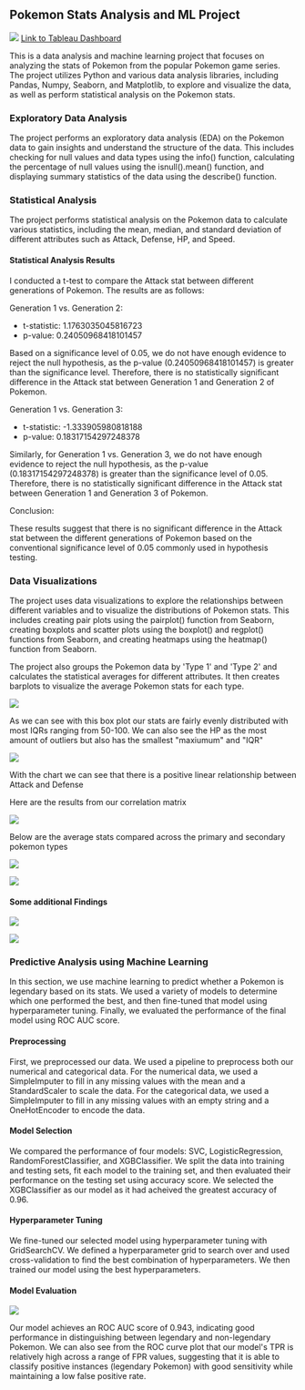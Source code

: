 ## Pokemon Stats Analysis and ML Project
![](images/Pokemon%20Analysis%20Dashboard.png)
[Link to Tableau Dashboard](https://public.tableau.com/views/pokemon_16807219032990/PokemonAnalysisDashboard?:language=en-US&publish=yes&:display_count=n&:origin=viz_share_link)

This is a data analysis and machine learning project that focuses on analyzing the stats of Pokemon from the popular Pokemon game series. The project utilizes Python and various data analysis libraries, including Pandas, Numpy, Seaborn, and Matplotlib, to explore and visualize the data, as well as perform statistical analysis on the Pokemon stats.


### Exploratory Data Analysis
The project performs an exploratory data analysis (EDA) on the Pokemon data to gain insights and understand the structure of the data. This includes checking for null values and data types using the info() function, calculating the percentage of null values using the isnull().mean() function, and displaying summary statistics of the data using the describe() function.

### Statistical Analysis
The project performs statistical analysis on the Pokemon data to calculate various statistics, including the mean, median, and standard deviation of different attributes such as Attack, Defense, HP, and Speed.

#### Statistical Analysis Results

I conducted a t-test to compare the Attack stat between different generations of Pokemon. The results are as follows:

Generation 1 vs. Generation 2:

* t-statistic: 1.1763035045816723
* p-value: 0.24050968418101457


Based on a significance level of 0.05, we do not have enough evidence to reject the null hypothesis, as the p-value (0.24050968418101457) is greater than the significance level. Therefore, there is no statistically significant difference in the Attack stat between Generation 1 and Generation 2 of Pokemon.

Generation 1 vs. Generation 3:

* t-statistic: -1.333905980818188
* p-value: 0.18317154297248378

Similarly, for Generation 1 vs. Generation 3, we do not have enough evidence to reject the null hypothesis, as the p-value (0.18317154297248378) is greater than the significance level of 0.05. Therefore, there is no statistically significant difference in the Attack stat between Generation 1 and Generation 3 of Pokemon.

Conclusion:

These results suggest that there is no significant difference in the Attack stat between the different generations of Pokemon based on the conventional significance level of 0.05 commonly used in hypothesis testing. 

### Data Visualizations
The project uses data visualizations to explore the relationships between different variables and to visualize the distributions of Pokemon stats. This includes creating pair plots using the pairplot() function from Seaborn, creating boxplots and scatter plots using the boxplot() and regplot() functions from Seaborn, and creating heatmaps using the heatmap() function from Seaborn.

The project also groups the Pokemon data by 'Type 1' and 'Type 2' and calculates the statistical averages for different attributes. It then creates barplots to visualize the average Pokemon stats for each type.

![](images/feature_dist.png)


As we can see with this box plot our stats are fairly evenly distributed with most IQRs ranging from 50-100. We can also see the HP as the most amount of outliers but also has the smallest "maxiumum" and "IQR"

![](images/attack_v_defense.png)


With the chart we can see that there is a positive linear relationship between Attack and Defense

Here are the results from our correlation matrix

![](images/correlation_matrix.png)


Below are the average stats compared across the primary and secondary pokemon types

![](images/stat_attributes_by_type_1.png)

![](images/stat_attributes_by_type_2.png)

#### Some additional Findings
![](images/top_10_attack.png)


![](images/top_10_attack_non_legend.png)

### Predictive Analysis using Machine Learning

In this section, we use machine learning to predict whether a Pokemon is legendary based on its stats. We used a variety of models to determine which one performed the best, and then fine-tuned that model using hyperparameter tuning. Finally, we evaluated the performance of the final model using ROC AUC score.

#### Preprocessing
First, we preprocessed our data. We used a pipeline to preprocess both our numerical and categorical data. For the numerical data, we used a SimpleImputer to fill in any missing values with the mean and a StandardScaler to scale the data. For the categorical data, we used a SimpleImputer to fill in any missing values with an empty string and a OneHotEncoder to encode the data.

#### Model Selection
We compared the performance of four models: SVC, LogisticRegression, RandomForestClassifier, and XGBClassifier. We split the data into training and testing sets, fit each model to the training set, and then evaluated their performance on the testing set using accuracy score. We selected the XGBClassifier as our model as it had acheived the greatest accuracy of 0.96.

#### Hyperparameter Tuning
We fine-tuned our selected model using hyperparameter tuning with GridSearchCV. We defined a hyperparameter grid to search over and used cross-validation to find the best combination of hyperparameters. We then trained our model using the best hyperparameters.

#### Model Evaluation

![](images/roc_curve.png)


Our model achieves an ROC AUC score of 0.943, indicating good performance in distinguishing between legendary and non-legendary Pokemon. We can also see from the ROC curve plot that our model's TPR is relatively high across a range of FPR values, suggesting that it is able to classify positive instances (legendary Pokemon) with good sensitivity while maintaining a low false positive rate.